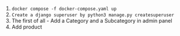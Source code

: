 1. ```docker compose -f docker-compose.yaml up```
2. ```Create a django superuser by python3 manage.py createsuperuser```
3. The first of all - Add a Category and a Subcategory in admin panel
4. Add product
